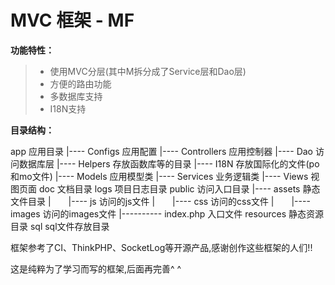 # MVC 框架 - MF

**功能特性：**

 >* 使用MVC分层(其中M拆分成了Service层和Dao层)
 >* 方便的路由功能
 >* 多数据库支持
 >* I18N支持

**目录结构：**

app 应用目录
|---- Configs 应用配置
|---- Controllers 应用控制器
|---- Dao 访问数据库层
|---- Helpers 存放函数库等的目录
|---- I18N 存放国际化的文件(po和mo文件)
|---- Models 应用模型类
|---- Services 业务逻辑类
|---- Views 视图页面
doc 文档目录
logs 项目日志目录
public 访问入口目录
|---- assets 静态文件目录
|&emsp;&emsp;|---- js 访问的js文件
|&emsp;&emsp;|---- css 访问的css文件
|&emsp;&emsp;|---- images 访问的images文件
|---------- index.php 入口文件
resources 静态资源目录
sql sql文件存放目录

框架参考了CI、ThinkPHP、SocketLog等开源产品,感谢创作这些框架的人们!!

这是纯粹为了学习而写的框架,后面再完善^ ^ 